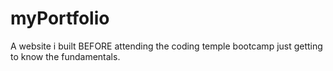 # myPortfolio
A website i built BEFORE attending the coding temple bootcamp just getting to know the fundamentals.
